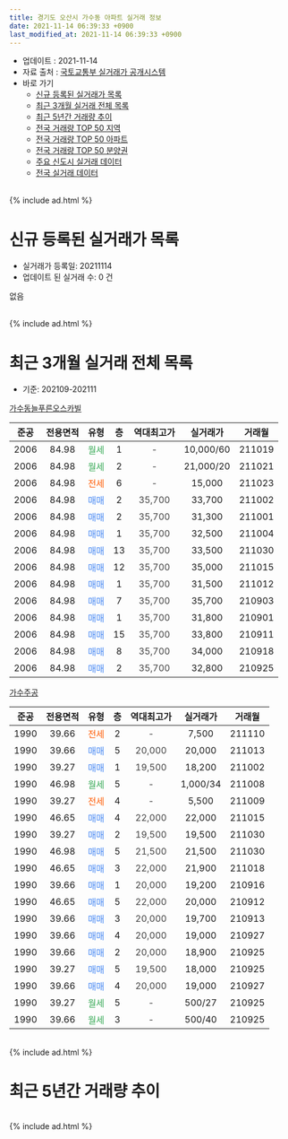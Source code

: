 ```yaml
---
title: 경기도 오산시 가수동 아파트 실거래 정보
date: 2021-11-14 06:39:33 +0900
last_modified_at: 2021-11-14 06:39:33 +0900
---
```


* 업데이트 : 2021-11-14
* 자료 출처 : [국토교통부 실거래가 공개시스템](http://rt.molit.go.kr)
* 바로 가기
    * [신규 등록된 실거래가 목록](#신규-등록된-실거래가-목록)
    * [최근 3개월 실거래 전체 목록](#최근-3개월-실거래-전체-목록)
    * [최근 5년간 거래량 추이](#최근-5년간-거래량-추이)
    * [전국 거래량 TOP 50 지역](https://inasie.github.io/apt-trade-info/최근-3개월-전국에서-가장-거래가-많이-발생한-지역)
    * [전국 거래량 TOP 50 아파트](https://inasie.github.io/apt-trade-info/최근-3개월-전국에서-가장-거래가-많이-발생한-아파트)
    * [전국 거래량 TOP 50 분양권](https://inasie.github.io/apt-trade-info/최근-3개월-전국에서-가장-거래가-많이-발생한-분양권)
    * [주요 신도시 실거래 데이터](https://inasie.github.io/apt-trade-info/주요-신도시)
    * [전국 실거래 데이터](https://inasie.github.io/apt-trade-info/전국)
<br>
{% include ad.html %}
<br>

# 신규 등록된 실거래가 목록
* 실거래가 등록일: 20211114
* 업데이트 된 실거래 수: 0 건

없음

<br>
{% include ad.html %}
<br>

# 최근 3개월 실거래 전체 목록
* 기준: 202109-202111


[가수동늘푸른오스카빌](https://search.naver.com/search.naver?query=%EA%B2%BD%EA%B8%B0%EB%8F%84+%EC%98%A4%EC%82%B0%EC%8B%9C+%EA%B0%80%EC%88%98%EB%8F%99+%EA%B0%80%EC%88%98%EB%8F%99%EB%8A%98%ED%91%B8%EB%A5%B8%EC%98%A4%EC%8A%A4%EC%B9%B4%EB%B9%8C)

|준공|전용면적|유형|층|역대최고가|실거래가|거래월|
|:---:|:---:|:---:|:---:|:---:|:---:|:---:|
|2006|84.98|<span style="color:#34a853">월세</span>|1|<span style="color:#444444">-</span>|10,000/60|211019|
|2006|84.98|<span style="color:#34a853">월세</span>|2|<span style="color:#444444">-</span>|21,000/20|211021|
|2006|84.98|<span style="color:#ff5a00">전세</span>|6|<span style="color:#444444">-</span>|15,000|211023|
|2006|84.98|<span style="color:#4285f3">매매</span>|2|<span style="color:#444444">35,700</span>|33,700|211002|
|2006|84.98|<span style="color:#4285f3">매매</span>|2|<span style="color:#444444">35,700</span>|31,300|211001|
|2006|84.98|<span style="color:#4285f3">매매</span>|1|<span style="color:#444444">35,700</span>|32,500|211004|
|2006|84.98|<span style="color:#4285f3">매매</span>|13|<span style="color:#444444">35,700</span>|33,500|211030|
|2006|84.98|<span style="color:#4285f3">매매</span>|12|<span style="color:#444444">35,700</span>|35,000|211015|
|2006|84.98|<span style="color:#4285f3">매매</span>|1|<span style="color:#444444">35,700</span>|31,500|211012|
|2006|84.98|<span style="color:#4285f3">매매</span>|7|<span style="color:#444444">35,700</span>|35,700|210903|
|2006|84.98|<span style="color:#4285f3">매매</span>|1|<span style="color:#444444">35,700</span>|31,800|210901|
|2006|84.98|<span style="color:#4285f3">매매</span>|15|<span style="color:#444444">35,700</span>|33,800|210911|
|2006|84.98|<span style="color:#4285f3">매매</span>|8|<span style="color:#444444">35,700</span>|34,000|210918|
|2006|84.98|<span style="color:#4285f3">매매</span>|2|<span style="color:#444444">35,700</span>|32,800|210925|

[가수주공](https://search.naver.com/search.naver?query=%EA%B2%BD%EA%B8%B0%EB%8F%84+%EC%98%A4%EC%82%B0%EC%8B%9C+%EA%B0%80%EC%88%98%EB%8F%99+%EA%B0%80%EC%88%98%EC%A3%BC%EA%B3%B5)

|준공|전용면적|유형|층|역대최고가|실거래가|거래월|
|:---:|:---:|:---:|:---:|:---:|:---:|:---:|
|1990|39.66|<span style="color:#ff5a00">전세</span>|2|<span style="color:#444444">-</span>|7,500|211110|
|1990|39.66|<span style="color:#4285f3">매매</span>|5|<span style="color:#444444">20,000</span>|20,000|211013|
|1990|39.27|<span style="color:#4285f3">매매</span>|1|<span style="color:#444444">19,500</span>|18,200|211002|
|1990|46.98|<span style="color:#34a853">월세</span>|5|<span style="color:#444444">-</span>|1,000/34|211008|
|1990|39.27|<span style="color:#ff5a00">전세</span>|4|<span style="color:#444444">-</span>|5,500|211009|
|1990|46.65|<span style="color:#4285f3">매매</span>|4|<span style="color:#444444">22,000</span>|22,000|211015|
|1990|39.27|<span style="color:#4285f3">매매</span>|2|<span style="color:#444444">19,500</span>|19,500|211030|
|1990|46.98|<span style="color:#4285f3">매매</span>|5|<span style="color:#444444">21,500</span>|21,500|211030|
|1990|46.65|<span style="color:#4285f3">매매</span>|3|<span style="color:#444444">22,000</span>|21,900|211018|
|1990|39.66|<span style="color:#4285f3">매매</span>|1|<span style="color:#444444">20,000</span>|19,200|210916|
|1990|46.65|<span style="color:#4285f3">매매</span>|5|<span style="color:#444444">22,000</span>|20,000|210912|
|1990|39.66|<span style="color:#4285f3">매매</span>|3|<span style="color:#444444">20,000</span>|19,700|210913|
|1990|39.66|<span style="color:#4285f3">매매</span>|4|<span style="color:#444444">20,000</span>|19,000|210927|
|1990|39.66|<span style="color:#4285f3">매매</span>|2|<span style="color:#444444">20,000</span>|18,900|210925|
|1990|39.27|<span style="color:#4285f3">매매</span>|5|<span style="color:#444444">19,500</span>|18,000|210925|
|1990|39.66|<span style="color:#4285f3">매매</span>|4|<span style="color:#444444">20,000</span>|19,000|210927|
|1990|39.27|<span style="color:#34a853">월세</span>|5|<span style="color:#444444">-</span>|500/27|210925|
|1990|39.66|<span style="color:#34a853">월세</span>|3|<span style="color:#444444">-</span>|500/40|210925|


<br>
{% include ad.html %}
<br>

# 최근 5년간 거래량 추이


<div style="width:100%;">
    <canvas id="deal_progress" height="200"></canvas>
</div>

<script>
new Chart(document.getElementById("deal_progress"), {
    type: 'line',
    data: {
        labels: ['201611','201612','201701','201702','201703','201704','201705','201706','201707','201708','201709','201710','201711','201712','201801','201802','201803','201804','201805','201806','201807','201808','201809','201810','201811','201812','201901','201902','201903','201904','201905','201906','201907','201908','201909','201910','201911','201912','202001','202002','202003','202004','202005','202006','202007','202008','202009','202010','202011','202012','202101','202102','202103','202104','202105','202106','202107','202108','202109','202110','202111'],
        datasets: [{
            label: '매매',
            pointRadius: 1,
            data: [10, 10, 10, 1, 11, 7, 9, 8, 8, 10, 3, 6, 8, 6, 3, 2, 5, 3, 4, 5, 4, 10, 3, 6, 2, 6, 6, 10, 6, 6, 10, 7, 10, 5, 9, 3, 7, 9, 10, 16, 12, 7, 17, 19, 20, 9, 7, 15, 16, 21, 12, 10, 13, 37, 35, 5, 5, 7, 12, 12, 0],
            borderColor: "rgba(255, 201, 14, 1)",
            backgroundColor: "rgba(255, 201, 14, 0.5)",
            fill: false,
            lineTension: 0
        },{
            label: '전월세',
            pointRadius: 1,
            data: [4, 2, 1, 3, 5, 8, 3, 6, 4, 2, 6, 2, 1, 2, 4, 7, 5, 6, 8, 6, 3, 5, 5, 5, 1, 2, 0, 9, 13, 1, 120, 8, 0, 5, 3, 4, 4, 7, 0, 3, 6, 3, 5, 10, 11, 0, 6, 4, 6, 6, 4, 3, 6, 18, 12, 5, 7, 8, 2, 5, 1],
            borderColor: "rgba(0, 141, 185, 1)",
            backgroundColor: "rgba(0, 141, 185, 0.5)",
            fill: false,
            lineTension: 0
        }
        ]
    },
    options: {
        responsive: true,
        title: {
            display: false
        },
        tooltips: {
            mode: 'index',
            intersect: false
        },
        hover: {
            mode: 'nearest',
            intersect: true
        },
        scales: {
            xAxes: [{
                display: true,
                scaleLabel: {
                    display: true,
                    labelString: '년/월'
                }
            }],
            yAxes: [{
                display: true,
                ticks: {
                    suggestedMin: 0,
                },
                scaleLabel: {
                    display: true,
                    labelString: '실거래 수'
                }
            }]
        }
    }
});

</script>


<br>
{% include ad.html %}
<br>

